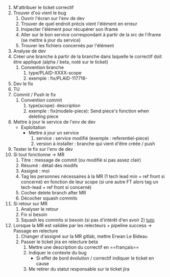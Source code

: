 1. M'attribuer le ticket correctif
2. Trouver d'où vient le bug
	1. Ouvrir l'écran sur l'env de dev 
	2. Trouver de quel endroit précis vient l'élément en erreur
	3. Inspecter l'élément pour récupérer son iframe 
	4. Aller sur le bon service correspondant à partir de la src de l'iframe (se mettre à jour du service)
	5. Trouver les fichiers concernés par l'élément
3. Analyse de dev
4. Créer une branche à partir de la branche dans laquelle le correctif doit être appliqué (alpha / beta, noté sur le ticket)
	1. Convention branche
		1. type/PLAID-XXXX-scope
		2. exemple : fix/PLAID-117716-
5. Dev le fix
6. TU
7. Commit / Push le fix
	1. Convention commit
		1. type(scope): description 
		2. exemple : fix(modele-piece): Send piece's fonction when deleting piece
8. Mettre à jour le service de l'env de dev
	- Exploitation
		- Mettre à jour un service
			1. service : service modifié (exemple : referentiel-piece)
			2. version à installer : branche qui vient d'être créée / push
9. Tester le fix sur l'env de dev
10. Si tout fonctionne -> MR
	1. Titre : message de commit (ou modifié si pas assez clair)
	2. Résumé : détail des modifs
	3. Assigné : moi
	4. Tag les personnes nécessaires à la MR (1 tech lead min + ref front si concerné) en fonction de leur scope (si une autre FT alors tag un tech-lead + ref front si concerné)
	5. Cocher delete branch after MR
	6. Décocher squash commits
11. Si retour sur MR
	1. Analyser le retour
	2. Fix si besoin
	3. Squash les commits si besoin (si pas d'intérêt d'en avoir 2) [tuto](obsidian://open?vault=obsidian&file=MGDIS%2FUtils%2FSquash%20commits)
12. Lorsque la MR est validée par les relecteurs + pipeline success -> Passage en relecture
	1. Changer d'assigné sur la MR gitlab, mettre Erwan Le Bideau
	2. Passer le ticket jira en relecture beta
		1. Mettre une description du correctif en ==français== 
		2. Indiquer le contexte du bug 
			-  Si effet de bord évolution / correctif indiquer le ticket en cause
		3. Me retirer du statut responsable sur le ticket jira
